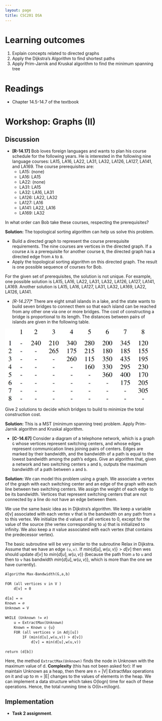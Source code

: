 ```yaml
---
layout: page
title: CSC201 DSA
---
```


# Learning outcomes
1.   Explain concepts related to directed graphs
2.   Apply the Dijkstra’s Algorithm to find shortest paths
3.   Apply Prim-Jarnik and Kruskal algorithm to find the minimum spanning tree



# Readings

*   Chapter 14.5-14.7 of the textbook



# Workshop: Graphs (II)

## Discussion

*   **[R-14.17]** Bob loves foreign languages and wants to plan his course schedule for the following years. He is interested in the following nine language courses: LA15, LA16, LA22, LA31, LA32, LA126, LA127, LA141, and LA169. The course  prerequisites are:
    *   LA15: (none)
    *   LA16: LA15
    *   LA22: (none)
    *   LA31: LA15
    *   LA32: LA16, LA31
    *   LA126: LA22, LA32
    *   LA127: LA16
    *   LA141: LA22, LA16
    *   LA169: LA32

In what order can Bob take these courses, respecting the prerequisites?  

**Solution:** The topological sorting algorithm can help us solve this problem.

* Build a directed graph to represent the course prerequisite requirements. The nine courses are vertices in the directed graph. If a course `A` is a prerequisite for another course `B`, the directed graph has a directed edge from `A` to `B`.
* Apply the topological sorting algorithm on this directed graph. The result is one possible sequence of courses for Bob.

For the given set of prerequisites, the solution is not unique. For example, one possible solution is LA15, LA16, LA22, LA31, LA32, LA126, LA127, LA141, LA169. Another solution is LA15, LA16, LA127, LA31, LA32, LA169, LA22, LA126, LA141.



* **[R-14.27*]** There are eight small islands in a lake, and the state wants to build seven bridges to connect them so that each island can be reached from any other one via one or more bridges. The cost of constructing a bridge is proportional to its length. The distances between pairs of islands are given in the following table.

<img src="src/Fig.R-14.27.jpg" alt="solution" style="zoom:55%;" />

Give 2 solutions to decide which bridges to build to minimize the total construction cost.

**Solution:** This is a MST (minimum spanning tree) problem. Apply Prim-Jarnik algorithm and Kruskal algorithm.



* **[C-14.67]** Consider a diagram of a telephone network, which is a graph `G` whose vertices represent switching centers, and whose edges represent communication lines joining pairs of centers. Edges are marked by their bandwidth, and the bandwidth of a path is equal to the lowest bandwidth among the path’s edges. Give an algorithm that, given a network and two switching centers `a` and `b`, outputs the maximum bandwidth of a path between `a` and `b`.

**Solution:** We can model this problem using a graph. We associate a vertex of the graph with each switching center and an edge of the graph with each line between two switching centers. We assign the weight of each edge to be its bandwidth. Vertices that represent switching centers that are not connected by a line do not have an edge between them.

We use the same basic idea as in Dijkstra’s algorithm. We keep a variable d[v] associated with each vertex v that is the bandwidth on any path from `a` to this vertex. We initialize the d values of all vertices to $0$, except for the value of the source (the vertex corresponding to `a`) that is initialized to infinity. We also keep a $\pi$ value associated with each vertex (that contains the predecessor vertex).

The basic subroutine will be very similar to the subroutine Relax in Dijkstra. Assume that we have an edge `(u,v)`. If $min\{d[u],w(u,v)\} > d[v]$ then wes should update $d[v]$ to $min\{d[u],w(u,v)\}$ (because the path from `a` to `u` and then to `v` has bandwidth $min\{d[u],w(u,v)\}$, which is more than the one we have currently).

```pseudocode
Algorithm Max-Bandwidth(G,a,b)

FOR (all vertices v in V )
	d[v] = 0

d[a] = ∞
Known = ∅
Unknown = V

WHILE (Unknown != ∅)
    u = ExtractMax(Unknown)
    Known = Known ∪ {u}
    FOR (all vertices v in Adj[u])
        IF (min(d[u],w(u,v)) > d[v])
        	d[v] = min(d[u],w(u,v))

return (d[b])
```

Here, the method `ExtractMax(Unknown)` finds the node in Unknown with the maximum value of d.
**Complexity** (this has not been asked for): If we maintain Unknown as a heap, then there are n = |V| ExtractMax operations on it and up to m = |E| changes to the values of elements in the heap. We can implement a data structure which takes O(logn) time for each of these operations. Hence, the total running time is O((n+m)logn).



## Implementation

* **Task 2 assignment**.

